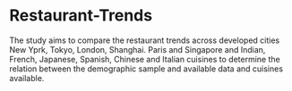 # Restaurant-Trends

The study aims to compare the restaurant trends across developed cities New Yprk, Tokyo, London, Shanghai. Paris and Singapore and Indian, French, Japanese, Spanish, Chinese and Italian cuisines to determine the relation between the demographic sample and available data and cuisines available.  
